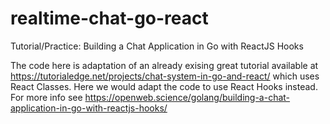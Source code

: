 # realtime-chat-go-react
Tutorial/Practice: Building a Chat Application in Go with ReactJS Hooks

The code here is adaptation of an already exising great tutorial available at https://tutorialedge.net/projects/chat-system-in-go-and-react/ which uses React Classes. Here we would adapt the code to use React Hooks instead. For more info see https://openweb.science/golang/building-a-chat-application-in-go-with-reactjs-hooks/


